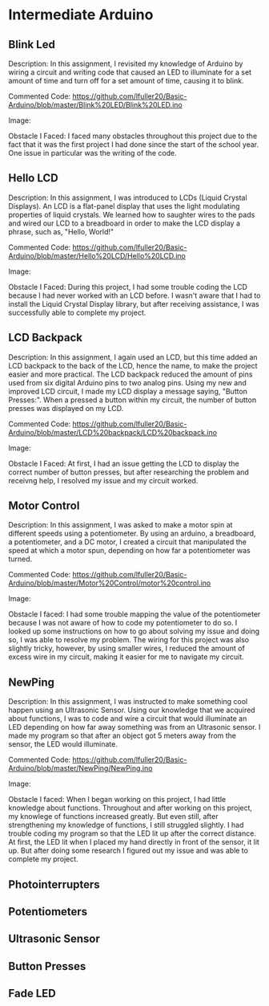 # Intermediate Arduino
## Blink Led
Description:
  In this assignment, I revisited my knowledge of Arduino by wiring a circuit and writing code that caused an LED to illuminate for a set amount of time and turn off for a set amount of time, causing it to blink. 
 
Commented Code: 
  https://github.com/lfuller20/Basic-Arduino/blob/master/Blink%20LED/Blink%20LED.ino
 
Image: 
  
Obstacle I Faced:
  I faced many obstacles throughout this project due to the fact that it was the first project I had done since the start of the school year. One issue in particular was the writing of the code.
## Hello LCD 
Description: 
  In this assignment, I was introduced to LCDs (Liquid Crystal Displays). An LCD is a flat-panel display that uses the light modulating properties of liquid crystals. We learned how to saughter wires to the pads and wired our LCD to a breadboard in order to make the LCD display a phrase, such as, "Hello, World!"
  
Commented Code:
  https://github.com/lfuller20/Basic-Arduino/blob/master/Hello%20LCD/Hello%20LCD.ino
  
Image:

Obstacle I Faced: 
  During this project, I had some trouble coding the LCD because I had never worked with an LCD before. I wasn't aware that I had to install the Liquid Crystal Display library, but after receiving assistance, I was successfully able to complete my project. 
## LCD Backpack
Description:
  In this assignment, I again used an LCD, but this time added an LCD backpack to the back of the LCD, hence the name, to make the project easier and more practical. The LCD backpack reduced the amount of pins used from six digital Arduino pins to two analog pins. Using my new and improved LCD circuit, I made my LCD display a message saying, "Button Presses:". When a pressed a button within my circuit, the number of button presses was displayed on my LCD. 
  
Commented Code: 
  https://github.com/lfuller20/Basic-Arduino/blob/master/LCD%20backpack/LCD%20backpack.ino
 
Image:

Obstacle I Faced: 
  At first, I had an issue getting the LCD to display the correct number of button presses, but after researching the problem and receivng help, I resolved my issue and my circuit worked. 
## Motor Control
Description: 
  In this assignment, I was asked to make a motor spin at different speeds using a potentiometer. By using an arduino, a breadboard, a potentiometer, and a DC motor, I created a circuit that manipulated the speed at which a motor spun, depending on how far a potentiometer was turned. 
  
Commented Code: 
  https://github.com/lfuller20/Basic-Arduino/blob/master/Motor%20Control/motor%20control.ino
  
Image: 

Obstacle I faced: 
  I had some trouble mapping the value of the potentiometer because I was not aware of how to code my potentiometer to do so. I looked up some instructions on how to go about solving my issue and doing so, I was able to resolve my problem. The wiring for this project was also slightly tricky, however, by using smaller wires, I reduced the amount of excess wire in my circuit, making it easier for me to navigate my circuit. 
## NewPing 
Description:
  In this assignment, I was instructed to make something cool happen using an Ultrasonic Sensor. Using our knowledge that we acquired about functions, I was to code and wire a circuit that would illuminate an LED depending on how far away something was from an Ultrasonic sensor. I made my program so that after an object got 5 meters away from the sensor, the LED would illuminate. 
  
Commented Code:
  https://github.com/lfuller20/Basic-Arduino/blob/master/NewPing/NewPing.ino
  
Image:

Obstacle I faced: 
  When I began working on this project, I had little knowledge about functions. Throughout and after working on this project, my knowlege of functions increased greatly. But even still, after strengthening my knowledge of functions, I still struggled slightly. I had trouble coding my program so that the LED lit up after the correct distance. At first, the LED lit when I placed my hand directly in front of the sensor, it lit up. But after doing some research I figured out my issue and was able to complete my project. 
## Photointerrupters
## Potentiometers
## Ultrasonic Sensor 
## Button Presses 
## Fade LED
